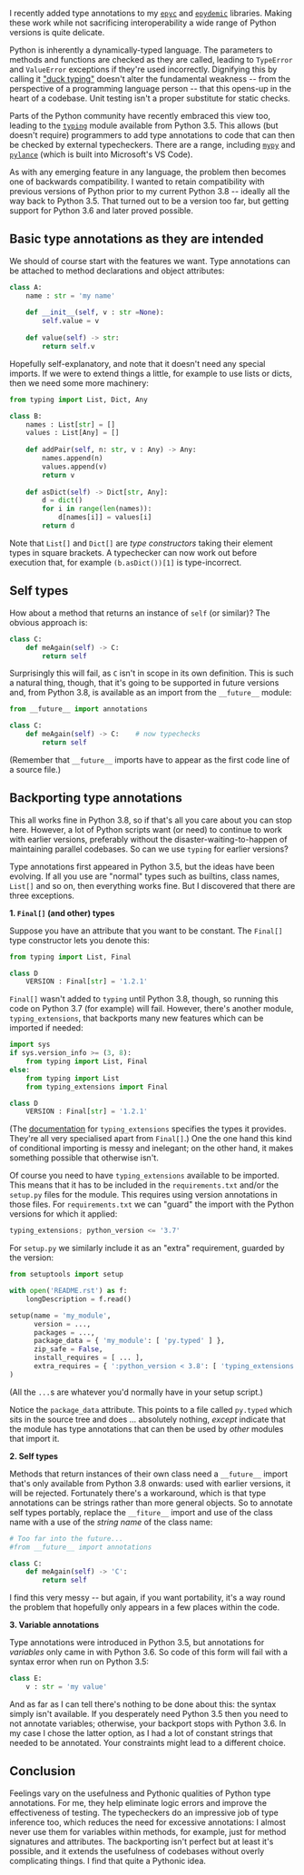 <!--
.. title: Backporting Python type annotations
.. slug: backporting-python-types
.. date: 2020-12-09 10:45:43 UTC
.. tags: python, programming, epyc, epydemic
.. category: development
.. link: 
.. description: 
.. type: text
-->

I recently added type annotations to my
[``epyc``](/development/epyc/) and
[``epydemic``](/development/epydemic/) libraries. Making these work
while not sacrificing interoperability a wide range of Python versions
is quite delicate.

<!-- TEASER_END -->

Python is inherently a dynamically-typed language. The parameters to
methods and functions are checked as they are called, leading to
``TypeError`` and ``ValueError`` exceptions if they're used
incorrectly. Dignifying this by calling it ["duck
typing"](https://opensource.com/article/20/5/duck-typing-python)
doesn't alter the fundamental weakness -- from the perspective of a
programming language person -- that this opens-up in the heart of a
codebase. Unit testing isn't a proper substitute for static checks.

Parts of the Python community have recently embraced this view too,
leading to the
[``typing``](https://docs.python.org/3/library/typing.html) module
available from Python 3.5. This allows (but doesn't require)
programmers to add type annotations to code that can then be checked
by external typecheckers. There are a range, including
[``mypy``](http://mypy-lang.org/) and
[``pylance``](https://marketplace.visualstudio.com/items?itemName=ms-python.vscode-pylance)
(which is built into Microsoft's VS Code).

As with any emerging feature in any language, the problem then becomes
one of backwards compatibility. I wanted to retain compatibility with
previous versions of Python prior to my current Python 3.8 -- ideally
all the way back to Python 3.5. That turned out to be a version too
far, but getting support for Python 3.6 and later proved possible.

Basic type annotations as they are intended
-------------------------------------------

We should of course start with the features we want. Type annotations
can be attached to method declarations and object attributes:

```python
class A:
	name : str = 'my name'
	
	def __init__(self, v : str =None):
		self.value = v
		
	def value(self) -> str:
		return self.v
```

Hopefully self-explanatory, and note that it doesn't need any special
imports. If we were to extend things a little, for example to use
lists or dicts, then we need some more machinery:

```python
from typing import List, Dict, Any

class B:
	names : List[str] = []
	values : List[Any] = []
	
	def addPair(self, n: str, v : Any) -> Any:
		names.append(n)
		values.append(v)
		return v
		
	def asDict(self) -> Dict[str, Any]:
		d = dict()
		for i in range(len(names)):
			d[names[i]] = values[i]
		return d
```

Note that ``List[]`` and ``Dict[]`` are *type constructors* taking
their element types in square brackets. A typechecker can now work out
before execution that, for example ``(b.asDict())[1]`` is
type-incorrect.

Self types
----------

How about a method that returns an instance of ``self`` (or similar)?
The obvious approach is:

```python
class C:
	def meAgain(self) -> C:
		return self
```

Surprisingly this will fail, as ``C`` isn't in scope in its own
definition. This is such a natural thing, though, that it's going to
be supported in future versions and, from Python 3.8, is available as
an import from the ``__future__`` module:

```python
from __future__ import annotations

class C:
	def meAgain(self) -> C:    # now typechecks
		return self
```

(Remember that ``__future__`` imports have to appear as the first code
line of a source file.)

Backporting type annotations
----------------------------

This all works fine in Python 3.8, so if that's all you care about you
can stop here. However, a lot of Python scripts want (or need) to
continue to work with earlier versions, preferably without the
disaster-waiting-to-happen of maintaining parallel codebases. So can
we use ``typing`` for earlier versions?

Type annotations first appeared in Python 3.5, but the ideas have been
evolving. If all you use are "normal" types such as builtins, class
names, ``List[]`` and so on, then everything works fine. But I
discovered that there are three exceptions.

**1. ``Final[]`` (and other) types**

Suppose you have an attribute that you want to be constant. The
``Final[]`` type constructor lets you denote this:

```python
from typing import List, Final

class D
	VERSION : Final[str] = '1.2.1'
```

``Final[]`` wasn't added to ``typing`` until Python 3.8, though, so
running this code on Python 3.7 (for example) will fail. However,
there's another module, ``typing_extensions``, that backports many new
features which can be imported if needed:

```python
import sys
if sys.version_info >= (3, 8):
	from typing import List, Final
else:
	from typing import List
	from typing_extensions import Final

class D
	VERSION : Final[str] = '1.2.1'
```

(The
[documentation](https://github.com/python/typing/blob/master/typing_extensions/README.rst)
for ``typing_extensions`` specifies the types it provides. They're all
very specialised apart from ``Final[]``.)  One the one hand this kind
of conditional importing is messy and inelegant; on the other hand, it
makes something possible that otherwise isn't.

Of course you need to have ``typing_extensions`` available to be
imported. This means that it has to be included in the
``requirements.txt`` and/or the ``setup.py`` files for the
module. This requires using version annotations in those files. For
``requirements.txt`` we can "guard" the import with the Python
versions for which it applied:

```python
typing_extensions; python_version <= '3.7'
```

For ``setup.py`` we similarly include it as an "extra" requirement,
guarded by the version:

```python
from setuptools import setup

with open('README.rst') as f:
    longDescription = f.read()

setup(name = 'my_module',
      version = ...,
      packages = ...,
      package_data = { 'my_module': [ 'py.typed' ] },
      zip_safe = False,
      install_requires = [ ... ],
      extra_requires = { ':python_version < 3.8': [ 'typing_extensions' ] },
)
```

(All the ``...``s are whatever you'd normally have in your setup
script.)

Notice the ``package_data`` attribute. This points to a file called
``py.typed`` which sits in the source tree and does ... absolutely
nothing, *except* indicate that the module has type annotations that
can then be used by *other* modules that import it.

**2. Self types**

Methods that return instances of their own class need a ``__future__``
import that's only available from Python 3.8 onwards: used with
earlier versions, it will be rejected. Fortunately there's a
workaround, which is that type annotations can be strings rather than
more general objects. So to annotate self types portably, replace the
``__fiture__`` import and use of the class name with a use of the
*string name* of the class name:

```python
# Too far into the future...
#from __future__ import annotations

class C:
	def meAgain(self) -> 'C':
		return self
```

I find this very messy -- but again, if you want portability, it's a
way round the problem that hopefully only appears in a few places
within the code.


**3. Variable annotations**

Type annotations were introduced in Python 3.5, but annotations for
*variables* only came in with Python 3.6. So code of this form will
fail with a syntax error when run on Python 3.5:

```python
class E:
	v : str = 'my value'
```

And as far as I can tell there's nothing to be done about this: the
syntax simply isn't available. If you desperately need Python 3.5 then
you need to not annotate variables; otherwise, your backport stops
with Python 3.6. In my case I chose the latter option, as I had a lot
of constant strings that needed to be annotated. Your constraints
might lead to a different choice.

Conclusion
----------

Feelings vary on the usefulness and Pythonic qualities of Python type
annotations. For me, they help eliminate logic errors and improve the
effectiveness of testing. The typecheckers do an impressive job of
type inference too, which reduces the need for excessive annotations:
I almost never use them for variables within methods, for example,
just for method signatures and attributes. The backporting isn't
perfect but at least it's possible, and it extends the usefulness of
codebases without overly complicating things. I find that quite
a Pythonic idea.





